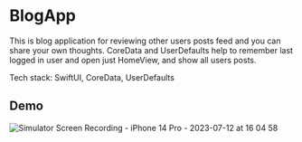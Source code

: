 # BlogApp

This is blog application for reviewing other users posts feed and you can share your own thoughts. CoreData and UserDefaults help to remember last logged in user and open just HomeView, and show all users posts.

Tech stack: SwiftUI, CoreData, UserDefaults

## Demo
![Simulator Screen Recording - iPhone 14 Pro - 2023-07-12 at 16 04 58](https://github.com/vadimkononenko/Blog/assets/56753621/92330cdd-dc6c-444b-a517-7d2e6b061f15)
